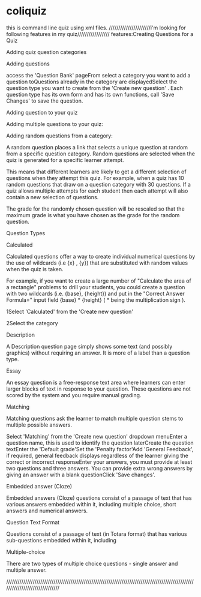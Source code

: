 # coliquiz
this is command line quiz using xml files.
//////////////////////i'm looking for following features in my quiz/////////////////
features:Creating Questions for a Quiz

Adding quiz question categories

Adding questions

access the 'Question Bank' pageFrom  select a category you want to add a question toQuestions already in the category are displayedSelect the question type you want to create from the 'Create new question' . Each question type has its own form and has its own functions, call 'Save Changes' to save the question.

Adding question to your quiz

Adding multiple questions to your quiz:

Adding random questions from a category:

A random question places a link that selects a unique question at random from a specific question category. Random questions are selected when the quiz is generated for a specific learner attempt.

This means that different learners are likely to get a different selection of questions when they attempt this quiz. For example, when a quiz has 10 random questions that draw on a question category with 30 questions. If a quiz allows multiple attempts for each student then each attempt will also contain a new selection of questions.

The grade for the randomly chosen question will be rescaled so that the maximum grade is what you have chosen as the grade for the random question.


Question Types

Calculated

Calculated questions offer a way to create individual numerical questions by the use of wildcards (i.e {x} , {y}) that are substituted with random values when the quiz is taken.

For example, if you want to create a large number of "Calculate the area of a rectangle" problems to drill your students, you could create a question with two wildcards (i.e. {base}, {height}) and put in the "Correct Answer Formula=" input field {base} * {height} ( * being the multiplication sign ).

1Select 'Calculated' from the 'Create new question' 

2Select the category


Description

A Description question page simply shows some text (and possibly graphics) without requiring an answer. It is more of a label than a question type.



Essay

An essay question is a free-response text area where learners can enter larger blocks of text in response to your question. These questions are not scored by the system and you require manual grading.



Matching

Matching questions ask the  learner to match multiple question stems to multiple possible answers.

Select 'Matching' from the 'Create new question' dropdown menuEnter a question name, this is used to identify the question laterCreate the question textEnter the 'Default grade'Set the 'Penalty factor'Add 'General Feedback', if required, general feedback displays regardless of the learner giving the correct or incorrect responseEnter your answers, you must provide at least two questions and three answers. You can provide extra wrong answers by giving an answer with a blank questionClick 'Save changes'.

Embedded answer (Cloze)

Embedded answers (Cloze) questions consist of a passage of text that has various answers embedded within it, including multiple choice, short answers and numerical answers.



Question Text Format

Questions consist of a passage of text (in Totara format) that has various sub-questions embedded within it, including

Multiple-choice

There are two types of multiple choice questions - single answer and multiple answer.

///////////////////////////////////////////////////////////////////////////////////////////////////////////////////////////////
